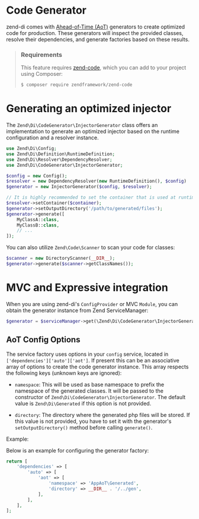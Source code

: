 # Code Generator

zend-di comes with [Ahead-of-Time (AoT)](https://en.wikipedia.org/wiki/Ahead-of-time_compilation)
generators to create optimized code for production. These generators will
inspect the provided classes, resolve their dependencies, and generate factories
based on these results.

> ### Requirements
>
> This feature requires [zend-code](https://docs.zendframework.com/zend-code/),
> which you can add to your project using Composer:
>
> ```bash
> $ composer require zendframework/zend-code
> ```

# Generating an optimized injector

The `Zend\Di\CodeGenerator\InjectorGenerator` class offers an implementation to
generate an optimized injector based on the runtime configuration and a resolver
instance.

```php
use Zend\Di\Config;
use Zend\Di\Definition\RuntimeDefinition;
use Zend\Di\Resolver\DependencyResolver;
use Zend\Di\CodeGenerator\InjectorGenerator;

$config = new Config();
$resolver = new DependencyResolver(new RuntimeDefinition(), $config)
$generator = new InjectorGenerator($config, $resolver);

// It is highly recommended to set the container that is used at runtime:
$resolver->setContainer($container);
$generator->setOutputDirectory('/path/to/generated/files');
$generator->generate([
    MyClassA::class,
    MyClassB::class,
    // ...
]);
```

You can also utilize `Zend\Code\Scanner` to scan your code for classes:

```php
$scanner = new DirectoryScanner(__DIR__);
$generator->generate($scanner->getClassNames());
```

# MVC and Expressive integration

When you are using zend-di's `ConfigProvider` or MVC `Module`, you can
obtain the generator instance from Zend ServiceManager:

```php
$generator = $serviceManager->get(\Zend\Di\CodeGenerator\InjectorGenerator::class);
```

## AoT Config Options

The service factory uses options in your `config` service, located in `['dependencies']['auto']['aot']`.
If present this can be an associative array of options to create the code generator instance.
This array respects the following keys (unknown keys are ignored):

- `namespace`: This will be used as base namespace to prefix the namespace of the generated classes.
  It will be passed to the constructor of `Zend\Di\CodeGenerator\InjectorGenerator`. The default value
  is `Zend\Di\Generated` if this option is not provided.

- `directory`: The directory where the generated php files will be stored. If this value is not provided,
  you have to set it with the generator's `setOutputDirectory()` method before calling `generate()`.

Example:

Below is an example for configuring the generator factory:

```php
return [
    'dependencies' => [
        'auto' => [
            'aot' => [
                'namespace' => 'AppAoT\Generated',
                'directory' => __DIR__ . '/../gen',
            ],
        ],
    ],
];
```

